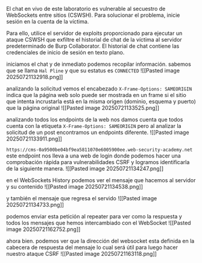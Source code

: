 El chat en vivo de este laboratorio es vulnerable al secuestro de WebSockets entre sitios (CSWSH). Para solucionar el problema, inicie sesión en la cuenta de la víctima.

Para ello, utilice el servidor de exploits proporcionado para ejecutar un ataque CSWSH que exfiltre el historial de chat de la víctima al servidor predeterminado de Burp Collaborator. El historial de chat contiene las credenciales de inicio de sesión en texto plano.


iniciamos el chat y de inmediato podemos recopilar información. sabemos que se llama `Hal Pline` y que su estatus es `CONNECTED`
![[Pasted image 20250721132918.png]]

analizando la solicitud vemos el encabezado `X-Frame-Options: SAMEORIGIN` indica que la página web solo puede ser mostrada en un frame si el sitio que intenta incrustarla está en la misma origen (dominio, esquema y puerto) que la página original
![[Pasted image 20250721133525.png]]

analizando todos los endpoints de la web nos damos cuenta que todos cuenta con la etiqueta `X-Frame-Options: SAMEORIGIN` pero al analizar la solicitud de un post encontramos un endpoints diferente. 
![[Pasted image 20250721133911.png]]

`https://cms-0a9500be04bf9ea5811070e6005900ee.web-security-academy.net` 
este endpoint nos lleva a una web de login donde podemos hacer una comprobación rápida para vulnerabilidades CSRF y logramos identificarla de la siguiente manera.
![[Pasted image 20250721134247.png]]

en el WebSockets History podemos ver el mensaje que hacemos al servidor y su contenido
![[Pasted image 20250721134538.png]]

y también el mensaje que regresa el servido
![[Pasted image 20250721134733.png]]

podemos enviar esta petición al repeater para ver como la respuesta y todos los mensajes que hemos intercambiado con el WebSocket
![[Pasted image 20250721162752.png]]

ahora bien. podemos ver que la dirección del websocket esta definida en la cabecera de respuesta del mensaje lo cual será útil para luego hacer nuestro ataque CSRF
![[Pasted image 20250721163118.png]]

